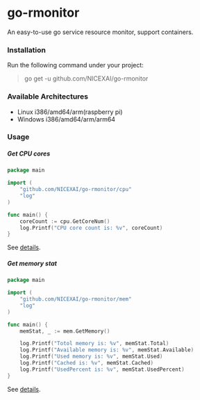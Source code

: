 # go-rmonitor
An easy-to-use go service resource monitor, support containers.

### Installation

Run the following command under your project:

> go get -u github.com/NICEXAI/go-rmonitor

### Available Architectures

* Linux i386/amd64/arm(raspberry pi)
* Windows i386/amd64/arm/arm64

### Usage
##### Get CPU cores
```go
package main

import (
	"github.com/NICEXAI/go-rmonitor/cpu"
	"log"
)

func main() {
	coreCount := cpu.GetCoreNum()
	log.Printf("CPU core count is: %v", coreCount)
}
```
See [details](./example/cpucore/main.go).

##### Get memory stat
```go
package main

import (
	"github.com/NICEXAI/go-rmonitor/mem"
	"log"
)

func main() {
	memStat, _ := mem.GetMemory()

	log.Printf("Totol memory is: %v", memStat.Total)
	log.Printf("Available memory is: %v", memStat.Available)
	log.Printf("Used memory is: %v", memStat.Used)
	log.Printf("Cached is: %v", memStat.Cached)
	log.Printf("UsedPercent is: %v", memStat.UsedPercent)
}

```
See [details](./example/memstat/main.go).